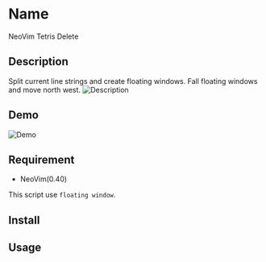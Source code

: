 Name 
====

NeoVim Tetris Delete

## Description

Split current line strings and create floating windows.
Fall floating windows and move north west.
![Description](https://user-images.githubusercontent.com/17779386/69766815-1199ba80-11bd-11ea-9a90-da266c66e44f.gif)

## Demo

![Demo](https://user-images.githubusercontent.com/17779386/69768177-e7e39200-11c2-11ea-8c96-14b6a431dfc8.gif)

## Requirement

- NeoVim(0.40)

This script use `floating window`.

## Install

## Usage
